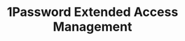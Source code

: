 ---
description: Secure every sign-in for every app on every device.
episode: 619
link: https://1password.com/unplugged
shortname: 1password.com-lup
title: 1Password Extended Access Management
---